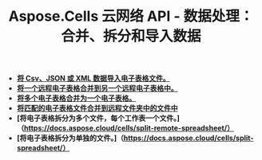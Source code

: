 ﻿---
title: Aspose.Cells 云网络 API - 数据处理：合并、拆分和导入数据
second_title: Documen
ArticleTitle: "Spreadsheet Data Processing: Merge and Split, and Import Data"
linktitle: 数据处理
type: docs
url: /zh/data-processing/
keywords: Aspose.Cells Cloud REST API, spreadsheet data processing, merge, split, import data
description: 关于如何使用 Aspose.Cells Cloud REST API 有效合并和拆分电子表格数据的综合指南
weight: 30
kwords: Excel, Aspose.Cells 云 Web API、电子表格管理、PDF、CSV、JSON、Markdown、开发人员文档、数据操作、云服务
---
- **[将 Csv、JSON 或 XML 数据导入电子表格文件。](https://docs.aspose.cloud/cells/import-data-into-spreadsheet/)**
- **[将一个远程电子表格合并到另一个远程电子表格中。](https://docs.aspose.cloud/cells/merge-remote-spreadsheet/)**
- **[将多个电子表格合并为一个电子表格。](https://docs.aspose.cloud/cells/merge-spreadsheets/)**
- **[将匹配的电子表格文件合并到远程文件夹中的文件中](https://docs.aspose.cloud/cells/merge-spreadsheets-in-remote-folder/)**
- **[将电子表格拆分为多个文件，每个工作表一个文件。]（https://docs.aspose.cloud/cells/split-remote-spreadsheet/）**
- **[将电子表格拆分为单独的文件。]（https://docs.aspose.cloud/cells/split-spreadsheet/）**

